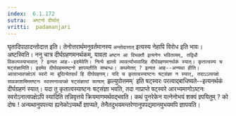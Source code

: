 ```yaml
---
index:  6.1.172
sutra:  अष्टनो दीर्घात्
vritti:  padamanjari
---
```


घृतादिपाठादन्तोदात्त इति। तेनोत्तरार्थमनुवर्तमानस्य `अन्तोदात्तात्` इत्यस्य नेहापि विरोध इति भावः। अष्टस्विति।
	ननु चात्र दीर्घग्रहणमनर्थकम्, यावता `अष्टन आ विभक्तौ इत्यनेन भवितव्यम्, तद्विधौ विकल्पस्याभावात् ? इत्यत आह--इदमेवेति। नित्ये ह्यात्वे व्यावर्त्याभावादिह दीर्घग्रहणमनर्थकं स्यात्। कृतात्वस्य च षट्संज्ञामिति। इदमेव दीर्घग्रहममष्टनो ज्ञापयतीति सम्बन्धः। कथमेतत् ? इत्यत आह--अन्यथा हीति। आत्वाभावपक्षेऽयं स्वरो मा बूदित्येतदर्थं हि दीर्घग्रहणम्। यदि च कृतात्वस्याष्टनः षट्संज्ञा न स्यात्, तदाऽऽत्वपक्षे सावकाशमिममष्टनः स्वरमनात्वपक्षे षट्संज्ञायां सत्याम् `झल्युपोत्तमम्` इति षट्स्वरः परत्वाद्बाधिष्यते--इत्यनर्थकं दीर्घग्रहणं स्यात्। यदा तु कृतात्वस्याष्टनः षट्संज्ञा भवति, तदा नाप्राप्ते षट्स्वरे आरभ्यमाणोऽष्टनः स्वरोऽनात्वपक्षेऽपि स्यादिति तन्निवृत्तये क्रियमाणमर्थवद्भवति। कथं पुनरेकेन यत्नेनोभयं शक्यं ज्ञ्पयितुम् ? को दोषः ! अन्यथानुपपत्त्या ह्यनेकोऽप्यर्थो ज्ञाप्यते, तेनैतदुभयमन्तरेणानुपपद्यमानमुभयमपि ज्ञापयति।


